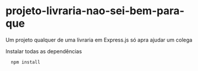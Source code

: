 # projeto-livraria-nao-sei-bem-para-que
Um projeto qualquer de uma livraria em Express.js só apra ajudar um colega

Instalar todas as dependências
```bash
  npm install
```

